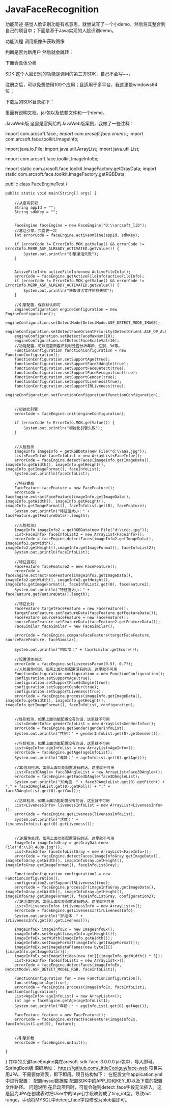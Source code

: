 # JavaFaceRecognition
功能简述
感觉人脸识别功能有点意思，就尝试写了一个小demo，然后将其整合到自己的项目中；下面是基于Java实现的人脸识别demo。

功能流程
调用摄像头获取图像

判断是否为新用户
然后就会跳转：



下面会具体分析

SDK
这个人脸识别的功能是调用的第三方SDK，自己不会写~~。


注册之后，可以免费使用100个应用；且适用于多平台，我这里是windows64位；

下载后的SDK目录如下：



里面有说明文档、jar包以及依赖文件和一个demo。

JavaWeb版
这里是官网给的JavaWeb版案例，我做了一些注释：

import com.arcsoft.face.*;
import com.arcsoft.face.enums.*;
import com.arcsoft.face.toolkit.ImageInfo;

import java.io.File;
import java.util.ArrayList;
import java.util.List;

import com.arcsoft.face.toolkit.ImageInfoEx;

import static com.arcsoft.face.toolkit.ImageFactory.getGrayData;
import static com.arcsoft.face.toolkit.ImageFactory.getRGBData;


public class FaceEngineTest {


    public static void main(String[] args) {

        //从官网获取
        String appId = "";
        String sdkKey = "";


        FaceEngine faceEngine = new FaceEngine("D:\\arcsoft_lib");
        //激活引擎，只需要一次
        int errorCode = faceEngine.activeOnline(appId, sdkKey);

        if (errorCode != ErrorInfo.MOK.getValue() && errorCode != ErrorInfo.MERR_ASF_ALREADY_ACTIVATED.getValue()) {
            System.out.println("引擎激活失败");
        }


        ActiveFileInfo activeFileInfo=new ActiveFileInfo();
        errorCode = faceEngine.getActiveFileInfo(activeFileInfo);
        if (errorCode != ErrorInfo.MOK.getValue() && errorCode != ErrorInfo.MERR_ASF_ALREADY_ACTIVATED.getValue()) {
            System.out.println("获取激活文件信息失败");
        }

        //引擎配置，保存默认即可
        EngineConfiguration engineConfiguration = new EngineConfiguration();
        engineConfiguration.setDetectMode(DetectMode.ASF_DETECT_MODE_IMAGE);
        engineConfiguration.setDetectFaceOrientPriority(DetectOrient.ASF_OP_ALL_OUT);
        engineConfiguration.setDetectFaceMaxNum(10);
        engineConfiguration.setDetectFaceScaleVal(16);
        //功能配置，可以设置面容识别时是否分析年龄、性别、3d等。
        FunctionConfiguration functionConfiguration = new FunctionConfiguration();
        functionConfiguration.setSupportAge(true);
        functionConfiguration.setSupportFace3dAngle(true);
        functionConfiguration.setSupportFaceDetect(true);
        functionConfiguration.setSupportFaceRecognition(true);
        functionConfiguration.setSupportGender(true);
        functionConfiguration.setSupportLiveness(true);
        functionConfiguration.setSupportIRLiveness(true);
        engineConfiguration.setFunctionConfiguration(functionConfiguration);


        //初始化引擎
        errorCode = faceEngine.init(engineConfiguration);

        if (errorCode != ErrorInfo.MOK.getValue()) {
            System.out.println("初始化引擎失败");
        }


        //人脸检测
        ImageInfo imageInfo = getRGBData(new File("d:\\aaa.jpg"));
        List<FaceInfo> faceInfoList = new ArrayList<FaceInfo>();
        errorCode = faceEngine.detectFaces(imageInfo.getImageData(), imageInfo.getWidth(), imageInfo.getHeight(), imageInfo.getImageFormat(), faceInfoList);
        System.out.println(faceInfoList);

        //特征提取
        FaceFeature faceFeature = new FaceFeature();
        errorCode = faceEngine.extractFaceFeature(imageInfo.getImageData(), imageInfo.getWidth(), imageInfo.getHeight(), imageInfo.getImageFormat(), faceInfoList.get(0), faceFeature);
        System.out.println("特征值大小：" + faceFeature.getFeatureData().length);

        //人脸检测2
        ImageInfo imageInfo2 = getRGBData(new File("d:\\ccc.jpg"));
        List<FaceInfo> faceInfoList2 = new ArrayList<FaceInfo>();
        errorCode = faceEngine.detectFaces(imageInfo2.getImageData(), imageInfo2.getWidth(), imageInfo2.getHeight(),imageInfo.getImageFormat(), faceInfoList2);
        System.out.println(faceInfoList);

        //特征提取2
        FaceFeature faceFeature2 = new FaceFeature();
        errorCode = faceEngine.extractFaceFeature(imageInfo2.getImageData(), imageInfo2.getWidth(), imageInfo2.getHeight(), imageInfo.getImageFormat(), faceInfoList2.get(0), faceFeature2);
        System.out.println("特征值大小：" + faceFeature.getFeatureData().length);

        //特征比对
        FaceFeature targetFaceFeature = new FaceFeature();
        targetFaceFeature.setFeatureData(faceFeature.getFeatureData());
        FaceFeature sourceFaceFeature = new FaceFeature();
        sourceFaceFeature.setFeatureData(faceFeature2.getFeatureData());
        FaceSimilar faceSimilar = new FaceSimilar();

        errorCode = faceEngine.compareFaceFeature(targetFaceFeature, sourceFaceFeature, faceSimilar);

        System.out.println("相似度：" + faceSimilar.getScore());

        //设置活体测试
        errorCode = faceEngine.setLivenessParam(0.5f, 0.7f);
        //人脸属性检测，如果上面功能配置没有的话，这里就不可用
        FunctionConfiguration configuration = new FunctionConfiguration();
        configuration.setSupportAge(true);
        configuration.setSupportFace3dAngle(true);
        configuration.setSupportGender(true);
        configuration.setSupportLiveness(true);
        errorCode = faceEngine.process(imageInfo.getImageData(), imageInfo.getWidth(), imageInfo.getHeight(), imageInfo.getImageFormat(), faceInfoList, configuration);


        //性别检测，如果上面功能配置没有的话，这里就不可用
        List<GenderInfo> genderInfoList = new ArrayList<GenderInfo>();
        errorCode = faceEngine.getGender(genderInfoList);
        System.out.println("性别：" + genderInfoList.get(0).getGender());

        //年龄检测，如果上面功能配置没有的话，这里就不可用
        List<AgeInfo> ageInfoList = new ArrayList<AgeInfo>();
        errorCode = faceEngine.getAge(ageInfoList);
        System.out.println("年龄：" + ageInfoList.get(0).getAge());

        //3D信息检测，如果上面功能配置没有的话，这里就不可用
        List<Face3DAngle> face3DAngleList = new ArrayList<Face3DAngle>();
        errorCode = faceEngine.getFace3DAngle(face3DAngleList);
        System.out.println("3D角度：" + face3DAngleList.get(0).getPitch() + "," + face3DAngleList.get(0).getRoll() + "," + face3DAngleList.get(0).getYaw());

        //活体检测，如果上面功能配置没有的话，这里就不可用
        List<LivenessInfo> livenessInfoList = new ArrayList<LivenessInfo>();
        errorCode = faceEngine.getLiveness(livenessInfoList);
        System.out.println("活体：" + livenessInfoList.get(0).getLiveness());


        //IR属性处理，如果上面功能配置没有的话，这里就不可用
        ImageInfo imageInfoGray = getGrayData(new File("d:\\IR_480p.jpg"));
        List<FaceInfo> faceInfoListGray = new ArrayList<FaceInfo>();
        errorCode = faceEngine.detectFaces(imageInfoGray.getImageData(), imageInfoGray.getWidth(), imageInfoGray.getHeight(), imageInfoGray.getImageFormat(), faceInfoListGray);

        FunctionConfiguration configuration2 = new FunctionConfiguration();
        configuration2.setSupportIRLiveness(true);
        errorCode = faceEngine.processIr(imageInfoGray.getImageData(), imageInfoGray.getWidth(), imageInfoGray.getHeight(), imageInfoGray.getImageFormat(), faceInfoListGray, configuration2);
        //IR活体检测，如果上面功能配置没有的话，这里就不可用
        List<IrLivenessInfo> irLivenessInfo = new ArrayList<>();
        errorCode = faceEngine.getLivenessIr(irLivenessInfo);
        System.out.println("IR活体：" + irLivenessInfo.get(0).getLiveness());

        ImageInfoEx imageInfoEx = new ImageInfoEx();
        imageInfoEx.setHeight(imageInfo.getHeight());
        imageInfoEx.setWidth(imageInfo.getWidth());
        imageInfoEx.setImageFormat(imageInfo.getImageFormat());
        imageInfoEx.setImageDataPlanes(new byte[][]{imageInfo.getImageData()});
        imageInfoEx.setImageStrides(new int[]{imageInfo.getWidth() * 3});
        List<FaceInfo> faceInfoList1 = new ArrayList<>();
        errorCode = faceEngine.detectFaces(imageInfoEx, DetectModel.ASF_DETECT_MODEL_RGB, faceInfoList1);

        FunctionConfiguration fun = new FunctionConfiguration();
        fun.setSupportAge(true);
        errorCode = faceEngine.process(imageInfoEx, faceInfoList1, functionConfiguration);
        List<AgeInfo> ageInfoList1 = new ArrayList<>();
        int age = faceEngine.getAge(ageInfoList1);
        System.out.println("年龄：" + ageInfoList1.get(0).getAge());

        FaceFeature feature = new FaceFeature();
        errorCode = faceEngine.extractFaceFeature(imageInfoEx, faceInfoList1.get(0), feature);


        //引擎卸载
        errorCode = faceEngine.unInit();

    }
}
其中的关键faceEngine类在arcsoft-sdk-face-3.0.0.0.jar包中，导入即可。
SpringBoot版
源码地址：
https://github.com/LittleCoolguy/face-web
项目采用JPA，不需要你建表，即下即用。项目结构如下：
在配置文件application.yml中进行配置：
配置mysql数据库
配置SDK中的APP_ID和KEY_ID以及下载的配置文件路径。
问题说明
在启动项目时，可能会碰到detect_face字段无法插入，这是因为JPA在创建表时把User中的btye[]字段映射成了tiny_int型，导致out range，手动将MYSQL中detect_face字段修改为blob型即可。
